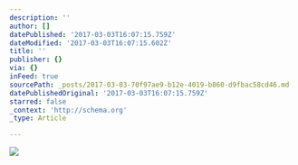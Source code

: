 ```yaml
---
description: ''
author: []
datePublished: '2017-03-03T16:07:15.759Z'
dateModified: '2017-03-03T16:07:15.602Z'
title: ''
publisher: {}
via: {}
inFeed: true
sourcePath: _posts/2017-03-03-70f97ae9-b12e-4019-b860-d9fbac58cd46.md
datePublishedOriginal: '2017-03-03T16:07:15.759Z'
starred: false
_context: 'http://schema.org'
_type: Article

---
```

![](https://the-grid-user-content.s3-us-west-2.amazonaws.com/253e7a31-0c75-4b32-b379-4e8911d3d939.jpg)